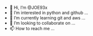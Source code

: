 - 👋 Hi, I’m @JOE93x
- 👀 I’m interested in python and github ...
- 🌱 I’m currently learning git and aws ...
- 💞️ I’m looking to collaborate on ...
- 📫 How to reach me ...

<!---
JOE93x/JOE93x is a ✨ special ✨ repository because its `README.md` (this file) appears on your GitHub profile.
You can click the Preview link to take a look at your changes.
--->
